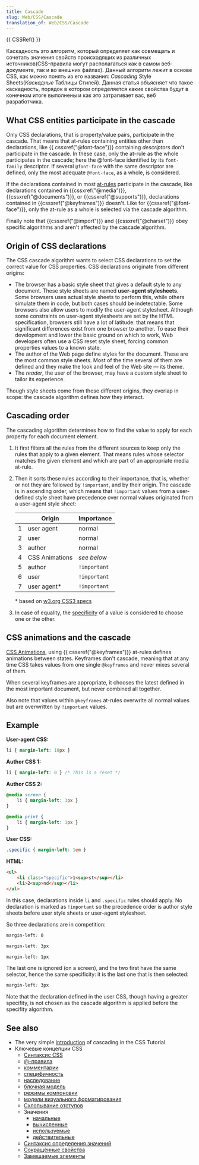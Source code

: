```yaml
---
title: Cascade
slug: Web/CSS/Cascade
translation_of: Web/CSS/Cascade
---
```


{{ CSSRef() }}

Каскадность это алгоритм, который определяет как совмещать и сочетать значения свойств происходящих из различных источников(CSS-правила могут располагаться как в самом веб-документе, так и во внешних файлах). Данный алгоритм лежит в основе CSS, как можно понять из его названия: _Cascading_ Style Sheets(_Каскадные_ Таблицы Стилей). Данная статья объясняет что такое каскадность, порядок в котором определяется какие свойства будут в конечном итоге выполнены и как это затрагивает вас, веб разработчика.

## What CSS entities participate in the cascade

Only CSS declarations, that is property/value pairs, participate in the cascade. That means that at-rules containing entities other than declarations, like {{ cssxref("@font-face")}} containing _descriptors_ don't participate in the cascade. In these case, only the at-rule as the whole participates in the cascade; here the @font-face identified by its `font-family` descriptor. If several `@font-face` with the same descriptor are defined, only the most adequate `@font-face`, as a whole, is considered.

If the declarations contained in most [at-rules](/ru/docs/CSS/At-rule) participate in the cascade, like declarations contained in {{cssxref("@media")}}, {{cssxref("@documents")}}, or {{cssxref("@supports")}}, declarations contained in {{cssxref("@keyframes")}} doesn't. Like for {{cssxref("@font-face")}}, only the at-rule as a whole is selected via the cascade algorithm.

Finally note that {{cssxref("@import")}} and {{cssxref("@charset")}} obey specific algorithms and aren't affected by the cascade algorithm.

## Origin of CSS declarations

The CSS cascade algorithm wants to select CSS declarations to set the correct value for CSS properties. CSS declarations originate from different origins:

- The browser has a basic style sheet that gives a default style to any document. These style sheets are named **user-agent stylesheets**. Some browsers uses actual style sheets to perform this, while others simulate them in code, but both cases should be indetectable. Some browsers also allow users to modify the user-agent stylesheet. Although some constraints on user-agent stylesheets are set by the HTML specification, browsers still have a lot of latitude: that means that significant differences exist from one browser to another. To ease their development and lower the basic ground on which to work, Web developers often use a CSS reset style sheet, forcing common properties values to a known state.
- The author of the Web page define styles for the document. These are the most common style sheets. Most of the time several of them are defined and they make the look and feel of the Web site — its theme.
- The _reader_, the user of the browser, may have a custom style sheet to tailor its experience.

Though style sheets come from these different origins, they overlap in scope: the cascade algorithm defines how they interact.

## Cascading order

The cascading algorithm determines how to find the value to apply for each property for each document element.

1. It first filters all the rules from the different sources to keep only the rules that apply to a given element. That means rules whose selector matches the given element and which are part of an appropriate media at-rule.
2. Then it sorts these rules according to their importance, that is, whether or not they are followed by `!important`, and by their origin. The cascade is in ascending order, which means that `!important` values from a user-defined style sheet have precedence over normal values originated from a user-agent style sheet:

    |     | Origin         | Importance   |
    | --- | -------------- | ------------ |
    | 1   | user agent     | normal       |
    | 2   | user           | normal       |
    | 3   | author         | normal       |
    | 4   | CSS Animations | _see below_  |
    | 5   | author         | `!important` |
    | 6   | user           | `!important` |
    | 7   | user agent\*   | `!important` |

    \* based on [w3.org CSS3 specs](https://www.w3.org/TR/css-cascade-3/#importance)

3. In case of equality, the [specificity](/ru/docs/CSS/Specificity) of a value is considered to choose one or the other.

## CSS animations and the cascade

[CSS Animations](/ru/docs/CSS/Using_CSS_animations), using {{ cssxref("@keyframes")}} at-rules defines animations between states. Keyframes don't cascade, meaning that at any time CSS takes values from one single `@keyframes` and never mixes several of them.

When several keyframes are appropriate, it chooses the latest defined in the most important document, but never combined all together.

Also note that values within `@keyframes` at-rules overwrite all normal values but are overwritten by `!important` values.

## Example

**User-agent CSS:**

```css
li { margin-left: 10px }
```

**Author CSS 1:**

```css
li { margin-left: 0 } /* This is a reset */
```

**Author CSS 2:**

```css
@media screen {
    li { margin-left: 3px }
}

@media print {
    li { margin-left: 1px }
}
```

**User CSS:**

```css
.specific { margin-left: 1em }
```

**HTML:**

```html
<ul>
    <li class="specific">1<sup>st</sup></li>
    <li>2<sup>nd</sup></li>
</ul>
```

In this case, declarations inside `li` and `.specific` rules should apply. No declaration is marked as `!important` so the precedence order is author style sheets before user style sheets or user-agent stylesheet.

So three declarations are in competition:

```css
margin-left: 0
```

```css
margin-left: 3px
```

```css
margin-left: 1px
```

The last one is ignored (on a screen), and the two first have the same selector, hence the same specificity: it is the last one that is then selected:

```css
margin-left: 3px
```

Note that the declaration defined in the user CSS, though having a greater specifity, is not chosen as the cascade algorithm is applied before the specifity algorithm.

## See also

- The very simple [introduction](/ru/docs/CSS/Getting_Started/Cascading_and_inheritance) of cascading in the CSS Tutorial.
- Ключевые концепции CSS
  - [Синтаксис CSS](/ru/docs/Web/CSS/Syntax)
  - [@-правила](/ru/docs/Web/CSS/At-rule)
  - [комментарии](/ru/docs/Web/CSS/Comments)
  - [специфичность](/ru/docs/Web/CSS/Specificity)
  - [наследование](/ru/docs/Web/CSS/inheritance)
  - [блочная модель](/ru/docs/Web/CSS/CSS_Box_Model/Introduction_to_the_CSS_box_model)
  - [режимы компоновки](/ru/docs/Web/CSS/Layout_mode)
  - [модели визуального форматирования](/ru/docs/Web/CSS/Visual_formatting_model)
  - [Схлопывание отступов](/ru/docs/Web/CSS/CSS_Box_Model/Mastering_margin_collapsing)
  - Значения
    - [начальные](/ru/docs/Web/CSS/initial_value)
    - [вычисленные](/ru/docs/Web/CSS/computed_value)
    - [используемые](/ru/docs/Web/CSS/used_value)
    - [действительные](/ru/docs/Web/CSS/actual_value)
  - [Синтаксис определения значений](/ru/docs/Web/CSS/Value_definition_syntax)
  - [Сокращённые свойства](/ru/docs/Web/CSS/Shorthand_properties)
  - [Замещаемые элементы](/ru/docs/Web/CSS/Replaced_element)
